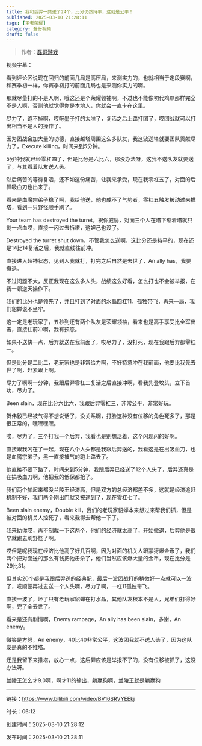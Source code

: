 ```yaml
---
title: 我和后羿一共送了24个，比分仍然持平，这就是公平！
published: 2025-03-10 21:28:11
tags: [王者荣耀]
category: 磊哥视频
draft: false
---
```



> 作者：[磊哥游戏](https://space.bilibili.com/268941858?spm_id_from=333.788.upinfo.head.click)

视频字幕：

看到评论区说现在回归的前面几局是高压局，来测实力的，也就相当于定段赛啊，和赛季初一样，你赛季初打的前面几局也是来测你实力的啊。

那就尽量打的不是人啊，哦这还是个荣耀领袖啊，不过也不能像初代鸡爪那样完全不是人啊，否则他就觉得你是本地人，你就会一直卡在这里。

尽力了，跑不掉啊，哎呀墨子打的太准了，复活之后上路打团了，哎团战就可以打出相当不是人的操作了。

因为团战会加大量的功德，直接越塔周围这么多队友，我这波送塔就要团队贡献尽力了，Execute killing，时间来到5分钟。

5分钟我就已经零杠四了，但是比分是六比六，那没办法呀，这我不送队友就要送了，与其看着队友送人头。

然后痛苦的等待复活，还不如这份痛苦，让我来承受，现在我零杠五了，对面的后羿吸血刀也出来了。

看来是血魔宗弟子稳了啊，我给他送，他也成不了气势者，零杠五触发被动过来推塔，看到一只野怪顺手刷了。

Your team has destroyed the turret，祝你威胁，对面三个人在塔下缩着塔就只剩一点血哎，直接一闪过去拆塔，这妲己也没了。

Destroyed the turret shut down，不管我怎么送啊，这比分还是持平的，现在还是14比14复活之后，我就直线往前冲。

直接进入超神状态，见到人我就打，打完之后自然是去世了，An ally has，我要撤退。

不过问题不大，反正我现在这么多人头，战绩这么好看，怎么打也不会被举报，在我一顿逆天操作下。

我们的比分也是领先了，并且打到了对面的水晶四杠11，孤独带飞，再来一局，我们貂蝉说不坐牢。

这一定是老玩家了，五秒到还有两个队友是荣耀领袖，看来也是高手享受比全军出击，直接往前冲啊，我有预感。

如果不送快一点，后羿就送在我前面了，哎尽力了，没打死，现在我跟后羿都零杠一。

但是比分是二比二，老玩家也是非常给力啊，不好特意冲在我前面，他要比我先去世了啊，赶紧跟上啊。

尽力了啊啊一分钟，我跟后羿零杠二复活之后直接冲啊，看我先登坟头，立下首功，尽力了。

Been slain，现在比分六比六，我跟后羿零杠三，非常公平，非常好玩。

贺伟毅已经被气得不想说话了，没关系啊，打脸这种没有位移的角色死多了，那是很正常的，嘿嘿嘿嘿。

唉，尽力了，三个打我一个后羿，我看也是别想活着，这个闪现闪的好啊。

直接跟我闪在了一起，现在八个人头都是我跟后羿送的，我看这是在出吸血刀，也是血魔宗弟子，黑一直接被气的跑上路去了。

他直接不要下路了，时间来到5分钟，我跟后羿已经送了12个人头了，后羿还真是在搞吸血刀啊，他把我的低保都抢了。

我们两个加起来都没兰陵王经济高，但是双方的总经济都差不多，这就是经济追赶机制不好，我们两个刚出门就又被逮到了，现在零杠七了。

Been slain enemy，Double kill，我们的老玩家貂蝉本来想过来帮我们抓，但是被对面的机关人控死了，看来我得去帮他一下了。

我来助你哎，再不制裁一下这两个，他们的经济就太高了，开始撤退，后羿他是很早就跑去刷野怪了啊。

哎但是呢我现在经济比他高了好几百啊，因为对面的机关人跟蒙犽爆金币了，我们两个把对面送的那么有钱把他击杀了，他们当然应该爆大量的金币，现在比分是29比31。

但其实20个都是我跟后羿送的经典配，最后一波团战打的稍微好一点就可以一波了，哎顺便再过去送一个人头啊，尽力了啊，一杠11孤独带飞。

直接一波了，坏了只有老玩家貂蝉在打水晶，其他队友根本不是人，兄弟们打得好啊，完了全去世了。

看来是还有剧情啊，Enemy rampage，An ally has been slain，多谢，An enemy。

微笑是方怒，An enemy，40比40非常公平，这波团我就不送人头了，因为这队友是真的不推塔。

还是我留下来推塔，放心一点，这后羿应该是举报不了的，没有位移被抓了，这没办法呀。

兰陵王怎么才9.0啊，啊才11的输出，躺赢狗啊，兰陵王就是躺赢狗

---


链接：https://www.bilibili.com/video/BV16SRVYEEkj



时长：06:12

创建时间：2025-03-10 21:28:12

发布时间：2025-03-10 21:28:11
